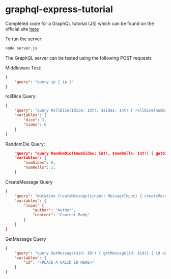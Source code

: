 # graphql-express-tutorial

Completed code for a GraphQL tutorial (JS) which can be found on the official site [here](https://graphql.org/graphql-js/)

To run the server 
```bash
node server.js
```

The GraphQL server can be tested using the following POST requests

Middleware Test:
```json
{
    "query": "query ip { ip }" 
}
```

rollDice Query:
```json
{
    "query": "query RollDice($dice: Int!, $sides: Int) { rollDice(numDice: $dice, numSides: $sides ) }",
    "variables": {
        "dice": 3,
        "sides": 6
    }
}
```
RandomDie Query:
```json
    "query": "query RandomDie($numSides: Int!, $numRolls: Int!) { getDie(numSides: $numSides) { rollOnce roll(numRolls: $numRolls ) } }",
    "variables": {
        "numSides": 6,
        "numRolls": 3,
    }
```



CreateMessage Query
```json
{
    "query": "mutation CreateMessage($input: MessageInput) { createMessage(input: $input) { id } }",
    "variables": {
        "input" {
            "author": "Author",
            "content": "Content Body"
        }
    }
}
```

GetMessage Query
```json
{
    "query": "query GetMessage($id: ID!) { getMessage(id: $id)} { id author content } }",
    "variables": {
        "id": "<PLACE A VALID ID HERE>"
    }
}
```


